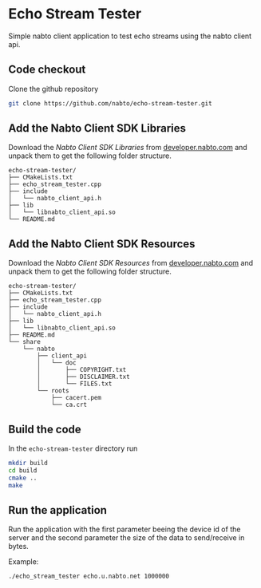 # Echo Stream Tester

Simple nabto client application to test echo streams using the nabto client api.

## Code checkout

Clone the github repository

```bash
git clone https://github.com/nabto/echo-stream-tester.git
```

## Add the Nabto Client SDK Libraries

Download the *Nabto Client SDK Libraries* from [developer.nabto.com](developer.nabto.com) and unpack them to get the following folder structure.

```
echo-stream-tester/
├── CMakeLists.txt
├── echo_stream_tester.cpp
├── include
│   └── nabto_client_api.h
├── lib
│   └── libnabto_client_api.so
└── README.md
```

## Add the Nabto Client SDK Resources

Download the *Nabto Client SDK Resources* from [developer.nabto.com](developer.nabto.com) and unpack them to get the following folder structure.

```
echo-stream-tester/
├── CMakeLists.txt
├── echo_stream_tester.cpp
├── include
│   └── nabto_client_api.h
├── lib
│   └── libnabto_client_api.so
├── README.md
└── share
    └── nabto
        ├── client_api
        │   └── doc
        │       ├── COPYRIGHT.txt
        │       ├── DISCLAIMER.txt
        │       └── FILES.txt
        └── roots
            ├── cacert.pem
            └── ca.crt

```

## Build the code

In the `echo-stream-tester` directory run

```bash
mkdir build
cd build
cmake ..
make
```

## Run the application

Run the application with the first parameter beeing the device id of the server and the second parameter the size of the data to send/receive in bytes.

Example:

```bash
./echo_stream_tester echo.u.nabto.net 1000000
```
